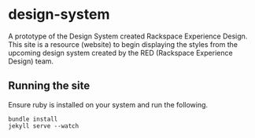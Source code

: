 # design-system
A prototype of the Design System created Rackspace Experience Design. This site is a resource (website) to begin displaying the styles from the upcoming design system created by the RED (Rackspace Experience Design) team.

## Running the site

Ensure ruby is installed on your system and run the following.

```
bundle install
jekyll serve --watch
```

